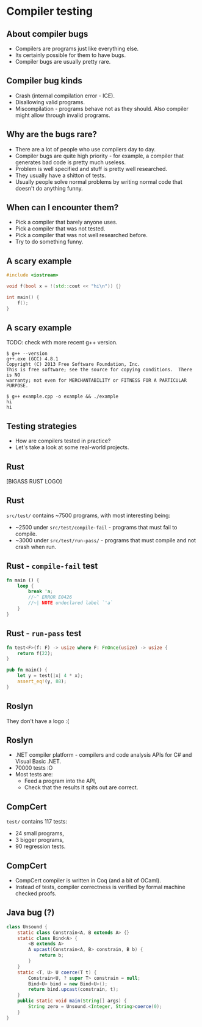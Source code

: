# Compiler testing

## About compiler bugs

* Compilers are programs just like everything else.
* Its certainly possible for them to have bugs.
* Compiler bugs are usually pretty rare.


## Compiler bug kinds

* Crash (internal compilation error - ICE).
* Disallowing valid programs.
* Miscompilation - programs behave not as they should. Also compiler might allow through invalid programs.


## Why are the bugs rare?

* There are a lot of people who use compilers day to day.
* Compiler bugs are quite high priority - for example, a compiler that generates bad code is pretty much useless.
* Problem is well specified and stuff is pretty well researched.
* They usually have a shitton of tests.
* Usually people solve normal problems by writing normal code that doesn't do anything funny.


## When can I encounter them?

* Pick a compiler that barely anyone uses.
* Pick a compiler that was not tested.
* Pick a compiler that was not well researched before.
* Try to do something funny.


## A scary example

```c++
#include <iostream>

void f(bool x = !(std::cout << "hi\n")) {}

int main() {
	f();
}
```


## A scary example

TODO: check with more recent g++ version.

```
$ g++ --version
g++.exe (GCC) 4.8.1
Copyright (C) 2013 Free Software Foundation, Inc.
This is free software; see the source for copying conditions.  There is NO
warranty; not even for MERCHANTABILITY or FITNESS FOR A PARTICULAR PURPOSE.

$ g++ example.cpp -o example && ./example
hi
hi
```


## Testing strategies

* How are compilers tested in practice?
* Let's take a look at some real-world projects.


## Rust

[BIGASS RUST LOGO]


## Rust

`src/test/` contains ~7500 programs, with most interesting being:
* ~2500 under `src/test/compile-fail` - programs that must fail to compile.
* ~3000 under `src/test/run-pass/` - programs that must compile and not crash when run.


## Rust - `compile-fail` test

```rust
fn main () {
    loop {
        break 'a;
        //~^ ERROR E0426
        //~| NOTE undeclared label `'a`
    }
}
```


## Rust - `run-pass` test

```rust
fn test<F>(f: F) -> usize where F: FnOnce(usize) -> usize {
    return f(22);
}

pub fn main() {
    let y = test(|x| 4 * x);
    assert_eq!(y, 88);
}
```


## Roslyn

They don't have a logo :(


## Roslyn

* .NET compiler platform - compilers and code analysis APIs for C# and Visual Basic .NET.
* 70000 tests :O
* Most tests are:
    * Feed a program into the API,
    * Check that the results it spits out are correct.


## CompCert

`test/` contains 117 tests:
* 24 small programs,
* 3 bigger programs,
* 90 regression tests.


## CompCert

* CompCert compiler is written in Coq (and a bit of OCaml).
* Instead of tests, compiler correctness is verified by formal machine checked proofs.


## Java bug (?)

```java
class Unsound {
    static class Constrain<A, B extends A> {}
    static class Bind<A> {
        <B extends A>
        A upcast(Constrain<A, B> constrain, B b) {
            return b;
        }
    }
    static <T, U> U coerce(T t) {
        Constrain<U, ? super T> constrain = null;
        Bind<U> bind = new Bind<U>();
        return bind.upcast(constrain, t);
    }
    public static void main(String[] args) {
        String zero = Unsound.<Integer, String>coerce(0);
    }
}
```
